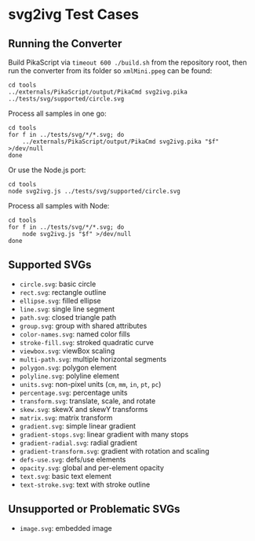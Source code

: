 # svg2ivg Test Cases

## Running the Converter
Build PikaScript via `timeout 600 ./build.sh` from the repository root, then run the converter from its folder so `xmlMini.ppeg` can be found:

```
cd tools
../externals/PikaScript/output/PikaCmd svg2ivg.pika ../tests/svg/supported/circle.svg
```

Process all samples in one go:

```
cd tools
for f in ../tests/svg/*/*.svg; do
	../externals/PikaScript/output/PikaCmd svg2ivg.pika "$f" >/dev/null
done
```

Or use the Node.js port:

```
cd tools
node svg2ivg.js ../tests/svg/supported/circle.svg
```

Process all samples with Node:

```
cd tools
for f in ../tests/svg/*/*.svg; do
	node svg2ivg.js "$f" >/dev/null
done
```

## Supported SVGs
- `circle.svg`: basic circle
- `rect.svg`: rectangle outline
- `ellipse.svg`: filled ellipse
- `line.svg`: single line segment
- `path.svg`: closed triangle path
- `group.svg`: group with shared attributes
- `color-names.svg`: named color fills
- `stroke-fill.svg`: stroked quadratic curve
- `viewbox.svg`: viewBox scaling
- `multi-path.svg`: multiple horizontal segments
- `polygon.svg`: polygon element
- `polyline.svg`: polyline element
- `units.svg`: non-pixel units (`cm`, `mm`, `in`, `pt`, `pc`)
- `percentage.svg`: percentage units
- `transform.svg`: translate, scale, and rotate
- `skew.svg`: skewX and skewY transforms
- `matrix.svg`: matrix transform
- `gradient.svg`: simple linear gradient
- `gradient-stops.svg`: linear gradient with many stops
- `gradient-radial.svg`: radial gradient
- `gradient-transform.svg`: gradient with rotation and scaling
- `defs-use.svg`: defs/use elements
- `opacity.svg`: global and per-element opacity
- `text.svg`: basic text element
- `text-stroke.svg`: text with stroke outline

## Unsupported or Problematic SVGs
- `image.svg`: embedded image
